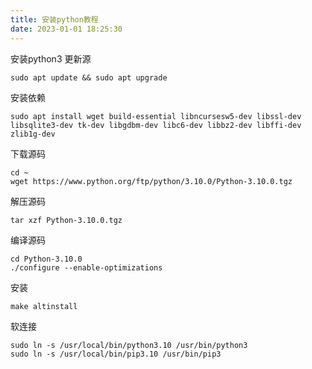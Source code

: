 ```yaml
---
title: 安装python教程
date: 2023-01-01 18:25:30
---
```

安装python3
更新源
```
sudo apt update && sudo apt upgrade
```
安装依赖
```
sudo apt install wget build-essential libncursesw5-dev libssl-dev libsqlite3-dev tk-dev libgdbm-dev libc6-dev libbz2-dev libffi-dev zlib1g-dev
```
下载源码
```
cd ~
wget https://www.python.org/ftp/python/3.10.0/Python-3.10.0.tgz
```

解压源码
```
tar xzf Python-3.10.0.tgz
```

编译源码
```
cd Python-3.10.0
./configure --enable-optimizations
```
安装
```
make altinstall
```
软连接
```
sudo ln -s /usr/local/bin/python3.10 /usr/bin/python3
sudo ln -s /usr/local/bin/pip3.10 /usr/bin/pip3

```



